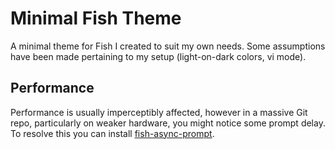 # Minimal Fish Theme

A minimal theme for Fish I created to suit my own needs. Some assumptions have been made pertaining to my setup (light-on-dark colors, vi mode).

## Performance

Performance is usually imperceptibly affected, however in a massive Git repo, particularly on weaker hardware, you might notice some prompt delay. To resolve this you can install [fish-async-prompt](https://github.com/acomagu/fish-async-prompt).

